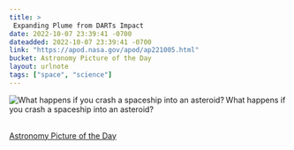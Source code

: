 ```yaml
---
title: > 
 Expanding Plume from DARTs Impact 
date: 2022-10-07 23:39:41 -0700
dateadded: 2022-10-07 23:39:41 -0700
link: "https://apod.nasa.gov/apod/ap221005.html"
bucket: Astronomy Picture of the Day
layout: urlnote
tags: ["space", "science"]
--- 
```

<p><a href="https://apod.nasa.gov/apod/ap221005.html"><img src="https://apod.nasa.gov/apod/calendar/S_221005.jpg" align="left" alt="What happens if you crash a spaceship into an asteroid?" border="0" /></a> What happens if you crash a spaceship into an asteroid?</p><br clear="all"/>
 <!-- end excerpt --> 
<div class='bucket'><a class='internal-link' href='/buckets/astronomy-picture-of-the-day'>Astronomy Picture of the Day</a></div> 
